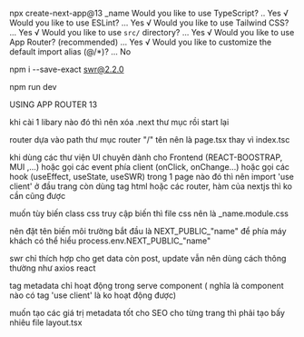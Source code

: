 npx create-next-app@13 _name
Would you like to use TypeScript? .. Yes
√ Would you like to use ESLint? ... Yes
√ Would you like to use Tailwind CSS? ... Yes
√ Would you like to use `src/` directory? ...  Yes
√ Would you like to use App Router? (recommended) ... Yes
√ Would you like to customize the default import alias (@/*)? ... No 

npm i --save-exact swr@2.2.0

npm run dev


USING APP ROUTER 13

khi cài 1 libary nào đó thì nên xóa .next thư mục rồi start lại

router dựa vào path thư mục
router "/" tên nên là page.tsx thay vì index.tsc


khi dùng các thư viện UI chuyên dành cho Frontend (REACT-BOOSTRAP, MUI ,...) 
hoặc gọi các event phía client (onClick, onChange...) hoặc gọi các hook (useEffect, useState, useSWR) trong 1 page nào đó
thì nên import 'use client' ở đầu trang còn dùng tag html hoặc các router, hàm của nextjs thì ko cần cũng được

muốn tùy biến class css truy cập biến thì file css nên là _name.module.css

nên đặt tên biến môi trường bắt đầu là NEXT_PUBLIC_"name" để phía máy khách có thể hiểu process.env.NEXT_PUBLIC_"name"


swr chỉ thích hợp cho get data còn post, update vẫn nên dùng cách thông thường như axios react

tag metadata chỉ hoạt động trong serve component ( nghĩa là component nào có tag 'use client' là ko hoạt động được)

muốn tạo các giá trị metadata tốt cho SEO cho từng trang thì phải tạo bấy nhiêu file layout.tsx